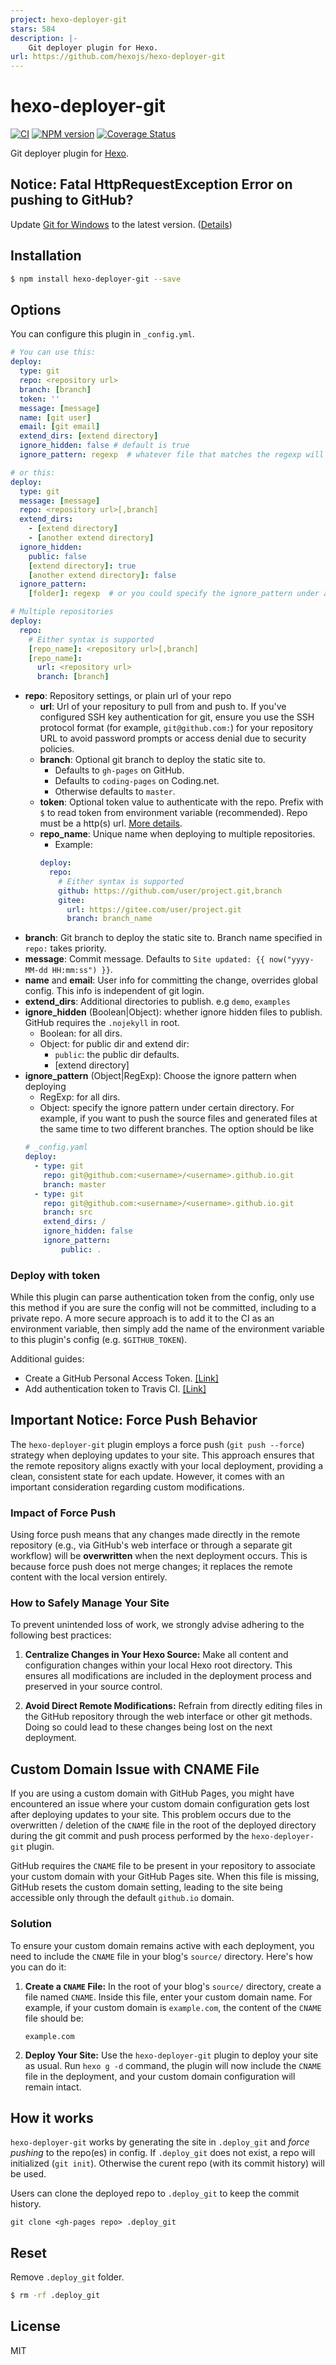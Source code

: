 ```yaml
---
project: hexo-deployer-git
stars: 584
description: |-
    Git deployer plugin for Hexo.
url: https://github.com/hexojs/hexo-deployer-git
---
```


# hexo-deployer-git

[![CI](https://github.com/hexojs/hexo-deployer-git/actions/workflows/ci.yml/badge.svg?branch=master)](https://github.com/hexojs/hexo-deployer-git/actions/workflows/ci.yml)
[![NPM version](https://badge.fury.io/js/hexo-deployer-git.svg)](https://www.npmjs.com/package/hexo-deployer-git)
[![Coverage Status](https://coveralls.io/repos/github/hexojs/hexo-deployer-git/badge.svg)](https://coveralls.io/github/hexojs/hexo-deployer-git)

Git deployer plugin for [Hexo].

## Notice: Fatal HttpRequestException Error on pushing to GitHub?

Update [Git for Windows](https://github.com/git-for-windows/git/releases) to the latest version. ([Details](https://github.com/Microsoft/Git-Credential-Manager-for-Windows#notice-experiencing-github-pushfetch-problems))

## Installation

``` bash
$ npm install hexo-deployer-git --save
```

## Options

You can configure this plugin in `_config.yml`.

``` yaml
# You can use this:
deploy:
  type: git
  repo: <repository url>
  branch: [branch]
  token: ''
  message: [message]
  name: [git user]
  email: [git email]
  extend_dirs: [extend directory]
  ignore_hidden: false # default is true
  ignore_pattern: regexp  # whatever file that matches the regexp will be ignored when deploying

# or this:
deploy:
  type: git
  message: [message]
  repo: <repository url>[,branch]
  extend_dirs:
    - [extend directory]
    - [another extend directory]
  ignore_hidden:
    public: false
    [extend directory]: true
    [another extend directory]: false
  ignore_pattern:
    [folder]: regexp  # or you could specify the ignore_pattern under a certain directory

# Multiple repositories
deploy:
  repo:
    # Either syntax is supported
    [repo_name]: <repository url>[,branch]
    [repo_name]:
      url: <repository url>
      branch: [branch]
```

- **repo**: Repository settings, or plain url of your repo
  - **url**: Url of your repositury to pull from and push to. If you've configured SSH key authentication for git, ensure you use the SSH protocol format (for example, `git@github.com:`) for your repository URL to avoid password prompts or access denial due to security policies.
  - **branch**: Optional git branch to deploy the static site to.
    - Defaults to `gh-pages` on GitHub.
    - Defaults to `coding-pages` on Coding.net.
    - Otherwise defaults to `master`.
  - **token**: Optional token value to authenticate with the repo. Prefix with `$` to read token from environment variable (recommended). Repo must be a http(s) url. [More details](#deploy-with-token).
  - **repo_name**: Unique name when deploying to multiple repositories.
    * Example:
    ``` yaml
    deploy:
      repo:
        # Either syntax is supported
        github: https://github.com/user/project.git,branch
        gitee:
          url: https://gitee.com/user/project.git
          branch: branch_name
    ```
- **branch**: Git branch to deploy the static site to. Branch name specified in `repo:` takes priority.
- **message**: Commit message. Defaults to `Site updated: {{ now("yyyy-MM-dd HH:mm:ss") }}`.
- **name** and **email**: User info for committing the change, overrides global config. This info is independent of git login.
- **extend_dirs**: Additional directories to publish. e.g `demo`, `examples`
- **ignore_hidden** (Boolean|Object): whether ignore hidden files to publish. GitHub requires the `.nojekyll` in root.
  * Boolean: for all dirs.
  * Object: for public dir and extend dir:
    * `public`: the public dir defaults.
    * [extend directory]
- **ignore_pattern** (Object|RegExp): Choose the ignore pattern when deploying
  * RegExp: for all dirs.
  * Object: specify the ignore pattern under certain directory. For example, if you want to push the source files and generated files at the same time to two different branches. The option should be like
  ```yaml
  # _config.yaml
  deploy:
    - type: git
      repo: git@github.com:<username>/<username>.github.io.git
      branch: master
    - type: git
      repo: git@github.com:<username>/<username>.github.io.git
      branch: src
      extend_dirs: /
      ignore_hidden: false
      ignore_pattern:
          public: .
  ```

### Deploy with token

While this plugin can parse authentication token from the config, only use this method if you are sure the config will not be committed, including to a private repo. A more secure approach is to add it to the CI as an environment variable, then simply add the name of the environment variable to this plugin's config (e.g. `$GITHUB_TOKEN`).

Additional guides:

- Create a GitHub Personal Access Token. [[Link]](https://help.github.com/articles/creating-a-personal-access-token-for-the-command-line)
- Add authentication token to Travis CI. [[Link]](https://docs.travis-ci.com/user/environment-variables/#defining-variables-in-repository-settings)

## Important Notice: Force Push Behavior

The `hexo-deployer-git` plugin employs a force push (`git push --force`) strategy when deploying updates to your site. This approach ensures that the remote repository aligns exactly with your local deployment, providing a clean, consistent state for each update. However, it comes with an important consideration regarding custom modifications.

### Impact of Force Push

Using force push means that any changes made directly in the remote repository (e.g., via GitHub's web interface or through a separate git workflow) will be **overwritten** when the next deployment occurs. This is because force push does not merge changes; it replaces the remote content with the local version entirely.

### How to Safely Manage Your Site

To prevent unintended loss of work, we strongly advise adhering to the following best practices:

1. **Centralize Changes in Your Hexo Source:** Make all content and configuration changes within your local Hexo root directory. This ensures all modifications are included in the deployment process and preserved in your source control.

2. **Avoid Direct Remote Modifications:** Refrain from directly editing files in the GitHub repository through the web interface or other git methods. Doing so could lead to these changes being lost on the next deployment.

## Custom Domain Issue with CNAME File

If you are using a custom domain with GitHub Pages, you might have encountered an issue where your custom domain configuration gets lost after deploying updates to your site. This problem occurs due to the overwritten / deletion of the `CNAME` file in the root of the deployed directory during the git commit and push process performed by the `hexo-deployer-git` plugin.

GitHub requires the `CNAME` file to be present in your repository to associate your custom domain with your GitHub Pages site. When this file is missing, GitHub resets the custom domain setting, leading to the site being accessible only through the default `github.io` domain.

### Solution

To ensure your custom domain remains active with each deployment, you need to include the `CNAME` file in your blog's `source/` directory. Here's how you can do it:

1. **Create a `CNAME` File:** In the root of your blog's `source/` directory, create a file named `CNAME`. Inside this file, enter your custom domain name. For example, if your custom domain is `example.com`, the content of the `CNAME` file should be:
   ```
   example.com
   ```
2. **Deploy Your Site:** Use the `hexo-deployer-git` plugin to deploy your site as usual. Run `hexo g -d` command, the plugin will now include the `CNAME` file in the deployment, and your custom domain configuration will remain intact.

## How it works

`hexo-deployer-git` works by generating the site in `.deploy_git` and *force pushing* to the repo(es) in config.
If `.deploy_git` does not exist, a repo will initialized (`git init`).
Otherwise the curent repo (with its commit history) will be used.

Users can clone the deployed repo to `.deploy_git` to keep the commit history.

```
git clone <gh-pages repo> .deploy_git
```

## Reset

Remove `.deploy_git` folder.

``` bash
$ rm -rf .deploy_git
```

## License

MIT

[Hexo]: https://hexo.io/

